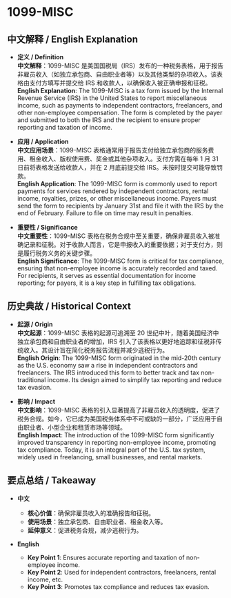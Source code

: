 # 1099-MISC

## 中文解释 / English Explanation

* **定义 / Definition**  
  **中文解释**：1099-MISC 是美国国税局（IRS）发布的一种税务表格，用于报告非雇员收入（如独立承包商、自由职业者等）以及其他类型的杂项收入。该表格由支付方填写并提交给 IRS 和收款人，以确保收入被正确申报和征税。  
  **English Explanation**: The 1099-MISC is a tax form issued by the Internal Revenue Service (IRS) in the United States to report miscellaneous income, such as payments to independent contractors, freelancers, and other non-employee compensation. The form is completed by the payer and submitted to both the IRS and the recipient to ensure proper reporting and taxation of income.

* **应用 / Application**  
  **中文应用场景**：1099-MISC 表格通常用于报告支付给独立承包商的服务费用、租金收入、版权使用费、奖金或其他杂项收入。支付方需在每年 1 月 31 日前将表格发送给收款人，并在 2 月底前提交给 IRS。未按时提交可能导致罚款。  
  **English Application**: The 1099-MISC form is commonly used to report payments for services rendered by independent contractors, rental income, royalties, prizes, or other miscellaneous income. Payers must send the form to recipients by January 31st and file it with the IRS by the end of February. Failure to file on time may result in penalties.

* **重要性 / Significance**  
  **中文重要性**：1099-MISC 表格在税务合规中至关重要，确保非雇员收入被准确记录和征税。对于收款人而言，它是申报收入的重要依据；对于支付方，则是履行税务义务的关键步骤。  
  **English Significance**: The 1099-MISC form is critical for tax compliance, ensuring that non-employee income is accurately recorded and taxed. For recipients, it serves as essential documentation for income reporting; for payers, it is a key step in fulfilling tax obligations.

## 历史典故 / Historical Context

* **起源 / Origin**  
  **中文起源**：1099-MISC 表格的起源可追溯至 20 世纪中叶，随着美国经济中独立承包商和自由职业者的增加，IRS 引入了该表格以更好地追踪和征税非传统收入。其设计旨在简化税务报告流程并减少逃税行为。  
  **English Origin**: The 1099-MISC form originated in the mid-20th century as the U.S. economy saw a rise in independent contractors and freelancers. The IRS introduced this form to better track and tax non-traditional income. Its design aimed to simplify tax reporting and reduce tax evasion.

* **影响 / Impact**  
  **中文影响**：1099-MISC 表格的引入显著提高了非雇员收入的透明度，促进了税务合规。如今，它已成为美国税务体系中不可或缺的一部分，广泛应用于自由职业者、小型企业和租赁市场等领域。  
  **English Impact**: The introduction of the 1099-MISC form significantly improved transparency in reporting non-employee income, promoting tax compliance. Today, it is an integral part of the U.S. tax system, widely used in freelancing, small businesses, and rental markets.

## 要点总结 / Takeaway

* **中文**  
  - **核心价值**：确保非雇员收入的准确报告和征税。  
  - **使用场景**：独立承包商、自由职业者、租金收入等。  
  - **延伸意义**：促进税务合规，减少逃税行为。

* **English**  
  - **Key Point 1**: Ensures accurate reporting and taxation of non-employee income.  
  - **Key Point 2**: Used for independent contractors, freelancers, rental income, etc.  
  - **Key Point 3**: Promotes tax compliance and reduces tax evasion.